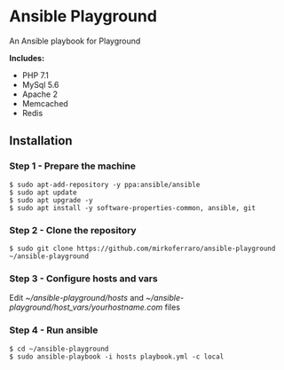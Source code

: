# Ansible Playground
An Ansible playbook for Playground

**Includes:**
* PHP 7.1
* MySql 5.6
* Apache 2
* Memcached
* Redis

## Installation
### Step 1 - Prepare the machine
```shell
$ sudo apt-add-repository -y ppa:ansible/ansible
$ sudo apt update
$ sudo apt upgrade -y
$ sudo apt install -y software-properties-common, ansible, git
```

### Step 2 - Clone the repository
```shell
$ sudo git clone https://github.com/mirkoferraro/ansible-playground ~/ansible-playground
```

### Step 3 - Configure hosts and vars
Edit *~/ansible-playground/hosts* and *~/ansible-playground/host_vars/yourhostname.com* files

### Step 4 - Run ansible
```shell
$ cd ~/ansible-playground
$ sudo ansible-playbook -i hosts playbook.yml -c local
```